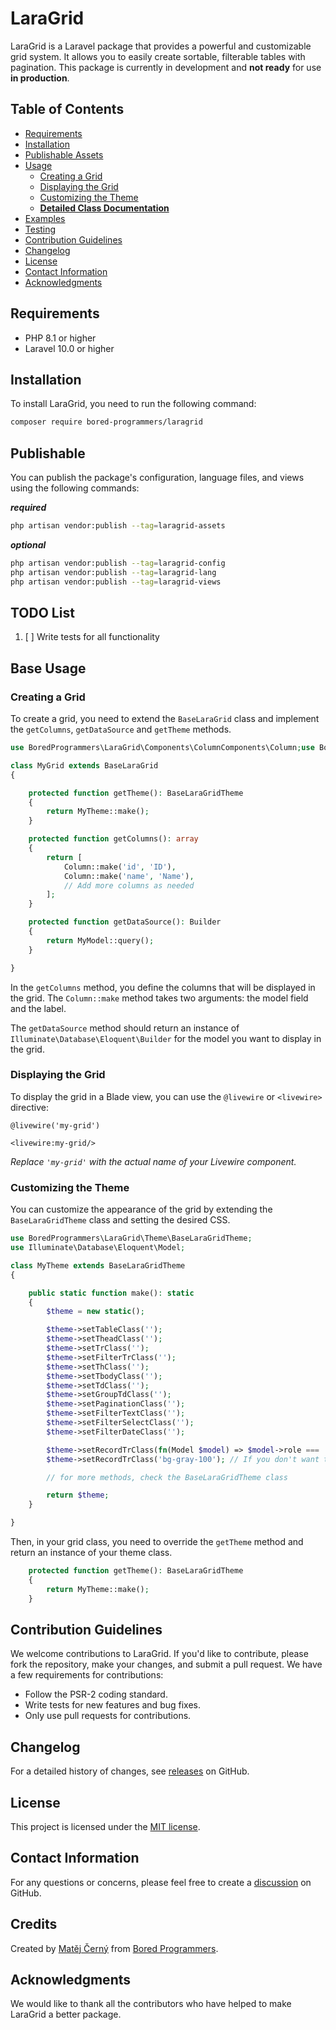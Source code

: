 # LaraGrid

LaraGrid is a Laravel package that provides a powerful and customizable grid system. It allows you to easily create
sortable, filterable tables with pagination. This package is currently in development and **not ready** for use **in
production**.

## Table of Contents

- [Requirements](#requirements)
- [Installation](#installation)
- [Publishable Assets](#publishable-assets)
- [Usage](#usage)
    - [Creating a Grid](#creating-a-grid)
    - [Displaying the Grid](#displaying-the-grid)
    - [Customizing the Theme](#customizing-the-theme)
    - **[Detailed Class Documentation](docs/detailed-documentation.md)**
- [Examples](docs/examples.md)
- [Testing](#testing)
- [Contribution Guidelines](#contribution-guidelines)
- [Changelog](#changelog)
- [License](#license)
- [Contact Information](#contact-information)
- [Acknowledgments](#acknowledgments)

## Requirements

- PHP 8.1 or higher
- Laravel 10.0 or higher

## Installation

To install LaraGrid, you need to run the following command:

```bash
composer require bored-programmers/laragrid
```

## Publishable

You can publish the package's configuration, language files, and views using the following commands:

**_required_**
```bash
php artisan vendor:publish --tag=laragrid-assets
```

**_optional_**
```bash
php artisan vendor:publish --tag=laragrid-config
php artisan vendor:publish --tag=laragrid-lang
php artisan vendor:publish --tag=laragrid-views
```

## TODO List

1. [ ] Write tests for all functionality

## Base Usage

### Creating a Grid

To create a grid, you need to extend the `BaseLaraGrid` class and implement the `getColumns`, `getDataSource`
and `getTheme` methods.

```php
use BoredProgrammers\LaraGrid\Components\ColumnComponents\Column;use BoredProgrammers\LaraGrid\Livewire\BaseLaraGrid;use Illuminate\Database\Eloquent\Builder;

class MyGrid extends BaseLaraGrid
{

    protected function getTheme(): BaseLaraGridTheme
    {
        return MyTheme::make();
    }

    protected function getColumns(): array
    {
        return [
            Column::make('id', 'ID'),
            Column::make('name', 'Name'),
            // Add more columns as needed
        ];
    }

    protected function getDataSource(): Builder
    {
        return MyModel::query();
    }

}
```

In the `getColumns` method, you define the columns that will be displayed in the grid. The `Column::make` method takes
two arguments: the model field and the label.

The `getDataSource` method should return an instance of `Illuminate\Database\Eloquent\Builder` for the model you want to
display in the grid.

### Displaying the Grid

To display the grid in a Blade view, you can use the `@livewire` or `<livewire>` directive:

```blade
@livewire('my-grid')
```

```blade
<livewire:my-grid/>
```

_Replace `'my-grid'` with the actual name of your Livewire component._

### Customizing the Theme

You can customize the appearance of the grid by extending the `BaseLaraGridTheme` class and setting the desired CSS.

```php
use BoredProgrammers\LaraGrid\Theme\BaseLaraGridTheme;
use Illuminate\Database\Eloquent\Model;

class MyTheme extends BaseLaraGridTheme
{

    public static function make(): static
    {
        $theme = new static();

        $theme->setTableClass('');
        $theme->setTheadClass('');
        $theme->setTrClass('');
        $theme->setFilterTrClass('');
        $theme->setThClass('');
        $theme->setTbodyClass('');
        $theme->setTdClass('');
        $theme->setGroupTdClass('');
        $theme->setPaginationClass('');
        $theme->setFilterTextClass('');
        $theme->setFilterSelectClass('');
        $theme->setFilterDateClass('');

        $theme->setRecordTrClass(fn(Model $model) => $model->role === 'admin' ? 'bg-red-500' : 'bg-white'); // you can also set a closure for record tr class. Pass a closure that returns a string class.
        $theme->setRecordTrClass('bg-gray-100'); // If you don't want to set a closure, you can just pass a string class.

        // for more methods, check the BaseLaraGridTheme class

        return $theme;
    }

}

```

Then, in your grid class, you need to override the `getTheme` method and return an instance of your theme class.

```php
    protected function getTheme(): BaseLaraGridTheme
    {
        return MyTheme::make();
    }
```

## Contribution Guidelines

We welcome contributions to LaraGrid. If you'd like to contribute, please fork the repository, make your changes, and
submit a pull request. We have a few requirements for contributions:

- Follow the PSR-2 coding standard.
- Write tests for new features and bug fixes.
- Only use pull requests for contributions.

## Changelog

For a detailed history of changes, see [releases](https://github.com/Bored-Programmers/laragrid/releases) on GitHub.

## License

This project is licensed under the [MIT license](https://github.com/Bored-Programmers/laragrid/blob/main/LICENSE.md).

## Contact Information

For any questions or concerns, please feel free to create
a [discussion](https://github.com/Bored-Programmers/laragrid/discussions) on GitHub.

## Credits

Created by [Matěj Černý](https://github.com/LeMatosDeFuk)
from [Bored Programmers](https://github.com/Bored-Programmers).

## Acknowledgments

We would like to thank all the contributors who have helped to make LaraGrid a better package.
